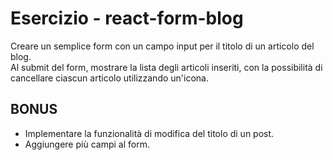 # Esercizio - react-form-blog

Creare un semplice form con un campo input per il titolo di un articolo del blog.  
Al submit del form, mostrare la lista degli articoli inseriti, con la possibilità di cancellare ciascun articolo utilizzando un'icona.

## BONUS

-   Implementare la funzionalità di modifica del titolo di un post.
-   Aggiungere più campi al form.
